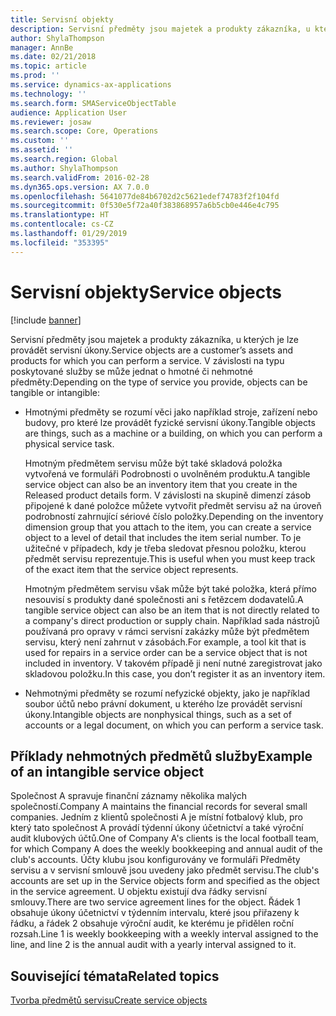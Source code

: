 ```yaml
---
title: Servisní objekty
description: Servisní předměty jsou majetek a produkty zákazníka, u kterých je lze provádět servisní úkony.
author: ShylaThompson
manager: AnnBe
ms.date: 02/21/2018
ms.topic: article
ms.prod: ''
ms.service: dynamics-ax-applications
ms.technology: ''
ms.search.form: SMAServiceObjectTable
audience: Application User
ms.reviewer: josaw
ms.search.scope: Core, Operations
ms.custom: ''
ms.assetid: ''
ms.search.region: Global
ms.author: ShylaThompson
ms.search.validFrom: 2016-02-28
ms.dyn365.ops.version: AX 7.0.0
ms.openlocfilehash: 5641077de84b6702d2c5621edef74783f2f104fd
ms.sourcegitcommit: 0f530e5f72a40f383868957a6b5cb0e446e4c795
ms.translationtype: HT
ms.contentlocale: cs-CZ
ms.lasthandoff: 01/29/2019
ms.locfileid: "353395"
---
```

# <a name="service-objects"></a><span data-ttu-id="5b117-103">Servisní objekty</span><span class="sxs-lookup"><span data-stu-id="5b117-103">Service objects</span></span> 

[!include [banner](../includes/banner.md)]

<span data-ttu-id="5b117-104">Servisní předměty jsou majetek a produkty zákazníka, u kterých je lze provádět servisní úkony.</span><span class="sxs-lookup"><span data-stu-id="5b117-104">Service objects are a customer’s assets and products for which you can perform a service.</span></span> <span data-ttu-id="5b117-105">V závislosti na typu poskytované služby se může jednat o hmotné či nehmotné předměty:</span><span class="sxs-lookup"><span data-stu-id="5b117-105">Depending on the type of service you provide, objects can be tangible or intangible:</span></span>

-  <span data-ttu-id="5b117-106">Hmotnými předměty se rozumí věci jako například stroje, zařízení nebo budovy, pro které lze provádět fyzické servisní úkony.</span><span class="sxs-lookup"><span data-stu-id="5b117-106">Tangible objects are things, such as a machine or a building, on which you can perform a physical service task.</span></span>

    <span data-ttu-id="5b117-107">Hmotným předmětem servisu může být také skladová položka vytvořená ve formuláři Podrobnosti o uvolněném produktu.</span><span class="sxs-lookup"><span data-stu-id="5b117-107">A tangible service object can also be an inventory item that you create in the Released product details form.</span></span> <span data-ttu-id="5b117-108">V závislosti na skupině dimenzí zásob připojené k dané položce můžete vytvořit předmět servisu až na úroveň podrobností zahrnující sériové číslo položky.</span><span class="sxs-lookup"><span data-stu-id="5b117-108">Depending on the inventory dimension group that you attach to the item, you can create a service object to a level of detail that includes the item serial number.</span></span> <span data-ttu-id="5b117-109">To je užitečné v případech, kdy je třeba sledovat přesnou položku, kterou předmět servisu reprezentuje.</span><span class="sxs-lookup"><span data-stu-id="5b117-109">This is useful when you must keep track of the exact item that the service object represents.</span></span>

    <span data-ttu-id="5b117-110">Hmotným předmětem servisu však může být také položka, která přímo nesouvisí s produkty dané společnosti ani s řetězcem dodavatelů.</span><span class="sxs-lookup"><span data-stu-id="5b117-110">A tangible service object can also be an item that is not directly related to a company's direct production or supply chain.</span></span> <span data-ttu-id="5b117-111">Například sada nástrojů používaná pro opravy v rámci servisní zakázky může být předmětem servisu, který není zahrnut v zásobách.</span><span class="sxs-lookup"><span data-stu-id="5b117-111">For example, a tool kit that is used for repairs in a service order can be a service object that is not included in inventory.</span></span> <span data-ttu-id="5b117-112">V takovém případě ji není nutné zaregistrovat jako skladovou položku.</span><span class="sxs-lookup"><span data-stu-id="5b117-112">In this case, you don’t register it as an inventory item.</span></span>

-  <span data-ttu-id="5b117-113">Nehmotnými předměty se rozumí nefyzické objekty, jako je například soubor účtů nebo právní dokument, u kterého lze provádět servisní úkony.</span><span class="sxs-lookup"><span data-stu-id="5b117-113">Intangible objects are nonphysical things, such as a set of accounts or a legal document, on which you can perform a service task.</span></span>

## <a name="example-of-an-intangible-service-object"></a><span data-ttu-id="5b117-114">Příklady nehmotných předmětů služby</span><span class="sxs-lookup"><span data-stu-id="5b117-114">Example of an intangible service object</span></span>

<span data-ttu-id="5b117-115">Společnost A spravuje finanční záznamy několika malých společností.</span><span class="sxs-lookup"><span data-stu-id="5b117-115">Company A maintains the financial records for several small companies.</span></span> <span data-ttu-id="5b117-116">Jedním z klientů společnosti A je místní fotbalový klub, pro který tato společnost A provádí týdenní úkony účetnictví a také výroční audit klubových účtů.</span><span class="sxs-lookup"><span data-stu-id="5b117-116">One of Company A's clients is the local football team, for which Company A does the weekly bookkeeping and annual audit of the club's accounts.</span></span> <span data-ttu-id="5b117-117">Účty klubu jsou konfigurovány ve formuláři Předměty servisu a v servisní smlouvě jsou uvedeny jako předmět servisu.</span><span class="sxs-lookup"><span data-stu-id="5b117-117">The club's accounts are set up in the Service objects form and specified as the object in the service agreement.</span></span> <span data-ttu-id="5b117-118">U objektu existují dva řádky servisní smlouvy.</span><span class="sxs-lookup"><span data-stu-id="5b117-118">There are two service agreement lines for the object.</span></span> <span data-ttu-id="5b117-119">Řádek 1 obsahuje úkony účetnictví v týdenním intervalu, které jsou přiřazeny k řádku, a řádek 2 obsahuje výroční audit, ke kterému je přidělen roční rozsah.</span><span class="sxs-lookup"><span data-stu-id="5b117-119">Line 1 is weekly bookkeeping with a weekly interval assigned to the line, and line 2 is the annual audit with a yearly interval assigned to it.</span></span>

## <a name="related-topics"></a><span data-ttu-id="5b117-120">Související témata</span><span class="sxs-lookup"><span data-stu-id="5b117-120">Related topics</span></span>

[<span data-ttu-id="5b117-121">Tvorba předmětů servisu</span><span class="sxs-lookup"><span data-stu-id="5b117-121">Create service objects</span></span>](create-service-objects.md)

